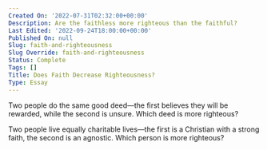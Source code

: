 ```yaml
---
Created On: '2022-07-31T02:32:00+00:00'
Description: Are the faithless more righteous than the faithful?
Last Edited: '2022-09-24T18:00:00+00:00'
Published On: null
Slug: faith-and-righteousness
Slug Override: faith-and-righteousness
Status: Complete
Tags: []
Title: Does Faith Decrease Righteousness?
Type: Essay
---
```

<p>Two people do the same good deed—the first believes they will be rewarded, while the second is unsure.  Which deed is more righteous?</p>
<p>Two people live equally charitable lives—the first is a Christian with a strong faith, the second is an agnostic.  Which person is more righteous?</p>
